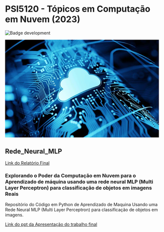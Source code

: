 # PSI5120 - Tópicos em Computação em Nuvem (2023)

![Badge development](http://img.shields.io/static/v1?label=states&message=%20Full&color=blue&style=for-the-badge)

![System Architecture](https://github.com/ruan-math/Rede_Neural_MLP/blob/main/cloud.jpg)

## Rede_Neural_MLP

[Link do Relatório Final ](https://github.com/ruan-math/Rede_Neural_MLP/blob/main/Trabalho%20final.pdf)

### Explorando o Poder da Computação em Nuvem para o Aprendizado de máquina usando uma rede neural  MLP (Multi Layer Perceptron) para classificação de objetos em imagens Reais

Repositório do Código em Python de Aprendizado de Maquina Usando uma Rede Neural MLP (Multi Layer Perceptron) para 
classificação de objetos em imagens.

[Link do ppt da Apresentação do trabalho final ](https://github.com/ruan-math/Rede_Neural_MLP/blob/main/Computa%C3%A7%C3%A3o%20em%20nuvem%20para%20aprendizado%20de%20m%C3%A1quina.pdf)
